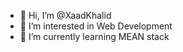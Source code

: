 - 👋 Hi, I’m @XaadKhalid
- 👀 I’m interested in Web Development
- 🌱 I’m currently learning MEAN stack

<!---
XaadKhalid/XaadKhalid is a ✨ special ✨ repository because its `README.md` (this file) appears on your GitHub profile.
You can click the Preview link to take a look at your changes.
--->
